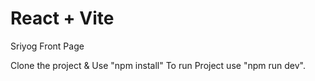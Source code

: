 # React + Vite

Sriyog Front Page

Clone the project &  Use "npm install"
To run Project use "npm run dev".
